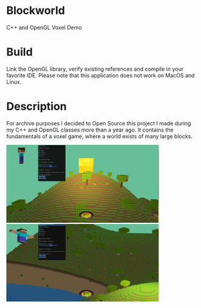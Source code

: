 # Blockworld
C++ and OpenGL Voxel Demo

# Build
Link the OpenGL library, verify existing references and compile in your favorite IDE. Please note that this application does not work on MacOS and Linux. 

# Description
For archive purposes I decided to Open Source this project I made during my C++ and OpenGL classes more than a year ago. It contains the fundamentals of a voxel game, where a world exists of many large blocks. 

<img src="https://github.com/jetspiking/Blockworld/blob/main/Images/Blockworld.png" width="400">
<img src="https://github.com/jetspiking/Blockworld/blob/main/Images/BlockworldOrthographic.png" width="400">
